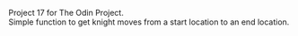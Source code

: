 Project 17 for The Odin Project.  
Simple function to get knight moves from a start location to an end location.  